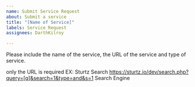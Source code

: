 ```yaml
---
name: Submit Service Request
about: Submit a service
title: "[Name of Service]"
labels: Service Request
assignees: DarthKilroy

---
```


Please include the name of the service, the URL of the service and type of service.

only the URL is required
EX:
Sturtz Search
https://sturtz.io/dev/search.php?query=[q]&search=1&type=and&s=1
Search Engine
